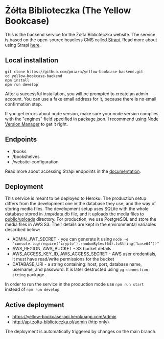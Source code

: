 # Żółta Biblioteczka (The Yellow Bookcase)

This is the backend service for the Żółta Biblioteczka website. The service is based on the open-source headless CMS
called [Strapi](https://strapi.io/). Read more about using
Strapi [here](https://strapi.io/documentation/v3.x/getting-started/introduction.html).

## Local installation

```
git clone https://github.com/pmiara/yellow-bookcase-backend.git
cd yellow-bookcase-backend
npm install
npm run develop
```

After a successful installation, you will be prompted to create an admin account. You can use a fake email address for
it, because there is no email confirmation step.

If you get errors about node version, make sure your node version complies with the "engines" field specified
in [package.json](package.json). I recommend using [Node Version Manager](https://github.com/nvm-sh/nvm) to get it
right.

## Endpoints

- /books
- /bookshelves
- /website-configuration

Read more about accessing Strapi endpoints in
the [documentation](https://strapi.io/documentation/v3.x/content-api/api-endpoints.html).

## Deployment

This service is meant to be deployed to Heroku. The production setup differs from the development one in the database
they use, and the way of storing media files. The development setup uses SQLite with the whole database stored in
.tmp/data.db file, and it uploads the media files to [public/uploads](public/uploads) directory. For production, we use
PostgreSQL and store the media files in AWS S3. Their details are kept in the environmental variables described below:

- ADMIN_JWT_SECRET - you can generate it
  using `node -e "console.log(require('crypto').randomBytes(64).toString('base64'))"`
- AWS_REGION, AWS_BUCKET - S3 bucket details
- AWS_ACCESS_KEY_ID, AWS_ACCESS_SECRET - AWS user credentials, it must have read/write permissions for the bucket
- DATABASE_URI - a string containing: host, port, database name, username, and password. It is later destructed using
  `pg-connection-string` package.

In order to run the service in the production mode use `npm run start` instead of `npm run develop`.

## Active deployment

- https://yellow-bookcase-api.herokuapp.com/admin
- http://api.zolta-biblioteczka.pl/admin (http only)

The deployment is automatically triggered by changes on the main branch.
